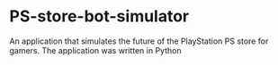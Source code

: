 # PS-store-bot-simulator
An application that simulates the future of the PlayStation PS store for gamers. The application was written in Python
